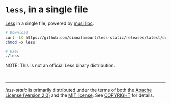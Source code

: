 `less`, in a single file
========

[Less] in a single file, powered by [musl libc].

```bash
# Download
curl -LO https://github.com/simnalamburt/less-static/releases/latest/download/less
chmod +x less

# Use!
./less
```

NOTE: This is not an official Less binary distribution.

&nbsp;

--------
*less-static* is primarily distributed under the terms of both the [Apache
License (Version 2.0)] and the [MIT license]. See [COPYRIGHT] for details.

[Less]: https://github.com/gwsw/less
[musl libc]: https://www.musl-libc.org/

[Apache License (Version 2.0)]: LICENSE-APACHE
[MIT license]: LICENSE-MIT
[COPYRIGHT]: COPYRIGHT
